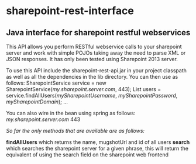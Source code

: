 sharepoint-rest-interface
========================

Java interface for sharepoint restful webservices
--------------

This API allows you perform RESTful webservice calls to your sharepoint server and work with simple POJOs taking away
the need to parse XML or JSON responses. It has only been tested using Sharepoint 2013 server.

To use this API include the sharepoint-rest-api.jar in your project classpath as well as all the dependencies in the
lib directory. You can then use as follows:
    SharepointService service = new SharepointService(*my.sharepoint.server.com*, 443);
    List<SharepointUser> users = service.findAllUsers(*mySharepointUsername*, *mySharepointPassword*, *mySharepointDomain*);
    ...

You can also wire in the bean using spring as follows:
    <bean id="sharepointService" class="za.co.cmb.sharepoint.SharepointService">
      <constructor-arg>*my.sharepoint.server.com*</constructor-arg>
      <constructor-arg type="int"><value>443</value></constructor-arg>
    </bean>

*So far the only methods that are available are as follows:*

**findAllUsers** which returns the name, mugshotUrl and id of all users
**search** which searches the sharepoint server for a given phrase, this will return the equivalent of using the search field on the sharepoint web frontend